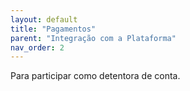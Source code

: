 ```yaml
---
layout: default
title: "Pagamentos"
parent: "Integração com a Plataforma"
nav_order: 2
---
```


Para participar como detentora de conta.
